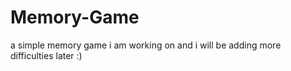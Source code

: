 # Memory-Game
 a simple memory game i am working on and i will be adding more difficulties later :)
